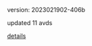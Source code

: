 version: 2023021902-406b

updated 11 avds

[details](https://github.com/0x74f917491bfa7ebfa379/ali_avd_db/blob/master/change_log/2023/02/19/02/406b.txt)